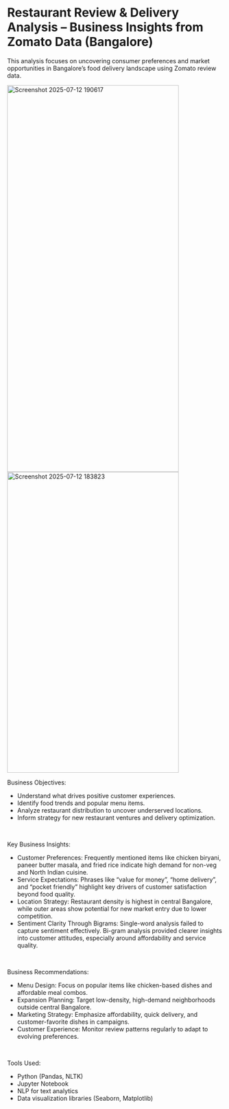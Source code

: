 # Restaurant Review & Delivery Analysis – Business Insights from Zomato Data (Bangalore)

This analysis focuses on uncovering consumer preferences and market opportunities in Bangalore’s food delivery landscape using Zomato review data.

<img width="400" height="900" alt="Screenshot 2025-07-12 190617" src="https://github.com/user-attachments/assets/df975627-959c-465a-a0bf-ed2451065bbe" />
<img width="400" height="700" alt="Screenshot 2025-07-12 183823" src="https://github.com/user-attachments/assets/9eed3d6e-6a2a-4e6c-a721-fcfd24119add" />
<br>
    
Business Objectives:
* Understand what drives positive customer experiences.
* Identify food trends and popular menu items.
* Analyze restaurant distribution to uncover underserved locations.
* Inform strategy for new restaurant ventures and delivery optimization.
 <br>                            
              
Key Business Insights:
* Customer Preferences: Frequently mentioned items like chicken biryani, paneer butter masala, and fried rice indicate high demand for non-veg and North Indian cuisine.
* Service Expectations: Phrases like “value for money”, “home delivery”, and “pocket friendly” highlight key drivers of customer satisfaction beyond food quality.
* Location Strategy: Restaurant density is highest in central Bangalore, while outer areas show potential for new market entry due to lower competition.
* Sentiment Clarity Through Bigrams: Single-word analysis failed to capture sentiment effectively. Bi-gram analysis provided clearer insights into customer attitudes, especially around affordability and service quality.
<br>

Business Recommendations:
* Menu Design: Focus on popular items like chicken-based dishes and affordable meal combos.
* Expansion Planning: Target low-density, high-demand neighborhoods outside central Bangalore.
* Marketing Strategy: Emphasize affordability, quick delivery, and customer-favorite dishes in campaigns.
* Customer Experience: Monitor review patterns regularly to adapt to evolving preferences.
<br>

Tools Used:
* Python (Pandas, NLTK)
* Jupyter Notebook
* NLP for text analytics
* Data visualization libraries (Seaborn, Matplotlib)
<br>



